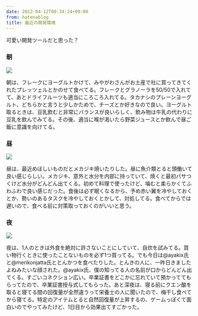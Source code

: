 ```yaml
---
date: 2012-04-12T00:34:24+09:00
from: hatenablog
title: 最近の開発環境
---
```

可愛い開発ツールだと思った？

### 朝

![](http://dl.dropbox.com/u/5978869/image/20120412_001443.png)

朝は、フレークにヨーグルトかけて、みやがわさんがお土産で社に買ってきてくれたプレッツェルとかのせて食べてる。フレークとグラノーラを50/50で入れてて、あとドライフルーツも適当にころころ入れてる。タカナシのプレーンヨーグルト、どちらかと言うと少しかためで、チーズとか好きなので良い。ヨーグルト取るときは、豆乳飲むと非常にバランスが良いらしく、飲み物は牛乳の代わりに豆乳を飲んでみてる。その後、適当に喉が渇いたら野菜ジュースとか飲んで昼ご飯に意識を向けてる。

### 昼

![](http://dl.dropbox.com/u/5978869/image/20120412_000917.png)

昼は、最近めぼしいものだとメカジキ焼いたりした。昼に魚介類とると頭働いて良い感じらしい。メカジキ、意外と水分を内部に持っていて、焼くと最初パサつくけど水分がどんどん出てくる。初めて料理で使ったけど、噛むと柔らかくてふわふわで良い感じだった。食後は必ず眠くなるから、予め赤い翼を冷やしておくとか、勢いのあるタスクを冷やしておくとかして、対処してる。食べてからでは遅いので、食べる前に対策取っておくのがいいと思う。

### 夜

![](http://dl.dropbox.com/u/5978869/image/20120412_004007.png)

夜は、1人のときは外食を絶対に許さないことにしていて、自炊を試みてる。買い物行くときに使ったことないものを必ず1つ買ってる。でも今日は@ayakix氏と@merikonjatta氏ととんかつを食べたりした。とんきの人に、一昨日きましたよねみたいな顔された。@ayakix氏、僕の知ってる人の名前が口からどんどん出てくる。すごいコネクション広い。卒業証書をどこかに忘れていて預かっててもらってたので、卒業証書授与式してもらった。あと深夜は、寝る前にクエン酸を取ると寝てる間の回復量が全然違うって栄養士の人に聞いたので、梅干し食べてから寝てる。特定のアイテムとると自然回復量が上昇するの、ゲームっぽくて面白いのでやってみたけど、1日目から効果出てすごかった。


